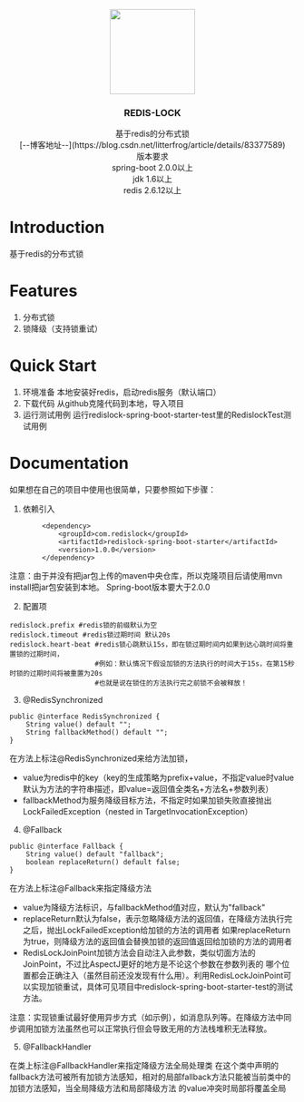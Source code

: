 <p align="center">
   <img src="https://github.com/square-knight/redislock-spring-boot-starter/blob/master/doc/images/logo.jpg" width="150"/>
   <h3 align="center">REDIS-LOCK</h3>
   <p align="center">
      基于redis的分布式锁
      </br>
      [--博客地址--](https://blog.csdn.net/litterfrog/article/details/83377589)
      </br>
      版本要求
      </br>
      spring-boot 2.0.0以上
      </br>
      jdk 1.6以上
      </br>
      redis 2.6.12以上
      </br>
   </p>
</p>



# Introduction

基于redis的分布式锁

# Features

1. 分布式锁
2. 锁降级（支持锁重试）

# Quick Start

1. 环境准备
本地安装好redis，启动redis服务（默认端口）
2. 下载代码
从github克隆代码到本地，导入项目
3. 运行测试用例
运行redislock-spring-boot-starter-test里的RedislockTest测试用例

# Documentation

如果想在自己的项目中使用也很简单，只要参照如下步骤：

1. 依赖引入

```
        <dependency>
            <groupId>com.redislock</groupId>
            <artifactId>redislock-spring-boot-starter</artifactId>
            <version>1.0.0</version>
        </dependency>
```
注意：由于并没有把jar包上传的maven中央仓库，所以克隆项目后请使用mvn install把jar包安装到本地。
Spring-boot版本要大于2.0.0

2. 配置项

```
redislock.prefix #redis锁的前缀默认为空
redislock.timeout #redis锁过期时间 默认20s
redislock.heart-beat #redis锁心跳默认15s，即在锁过期时间内如果到达心跳时间将重置锁的过期时间，
                     #例如：默认情况下假设加锁的方法执行的时间大于15s，在第15秒时锁的过期时间将被重置为20s
                     #也就是说在锁住的方法执行完之前锁不会被释放！
```

3. @RedisSynchronized

```
public @interface RedisSynchronized {
    String value() default "";
    String fallbackMethod() default "";
}
```

在方法上标注@RedisSynchronized来给方法加锁，
- value为redis中的key（key的生成策略为prefix+value，不指定value时value默认为方法的字符串描述，即value=返回值全类名+方法名+参数列表）
- fallbackMethod为服务降级目标方法，不指定时如果加锁失败直接抛出LockFailedException（nested in TargetInvocationException）

4. @Fallback

```
public @interface Fallback {
    String value() default "fallback";
    boolean replaceReturn() default false;
}
```

在方法上标注@Fallback来指定降级方法
- value为降级方法标识，与fallbackMethod值对应，默认为"fallback"
- replaceReturn默认为false，表示忽略降级方法的返回值，在降级方法执行完之后，抛出LockFailedException给加锁的方法的调用者
如果replaceReturn为true，则降级方法的返回值会替换加锁的返回值返回给加锁的方法的调用者
- RedisLockJoinPoint加锁方法会自动注入此参数，类似切面方法的JoinPoint，不过比AspectJ更好的地方是不论这个参数在参数列表的
哪个位置都会正确注入（虽然目前还没发现有什么用）。利用RedisLockJoinPoint可以实现加锁重试，具体可见项目中redislock-spring-boot-starter-test的测试方法。

注意：实现锁重试最好使用异步方式（如示例），如消息队列等。在降级方法中同步调用加锁方法虽然也可以正常执行但会导致无用的方法栈堆积无法释放。

5. @FallbackHandler

在类上标注@FallbackHandler来指定降级方法全局处理类
在这个类中声明的fallback方法可被所有加锁方法感知，相对的局部fallback方法只能被当前类中的加锁方法感知，当全局降级方法和局部降级方法
的value冲突时局部将覆盖全局
